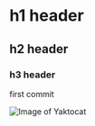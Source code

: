 # h1 header
## h2 header
### h3 header

first commit

![Image of Yaktocat](https://octodex.github.com/images/yaktocat.png)
